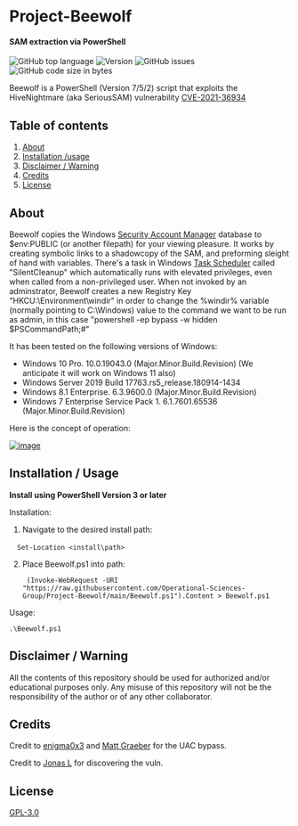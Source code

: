 # Project-Beewolf
#### SAM extraction via PowerShell
![GitHub top language](https://img.shields.io/github/languages/top/Operational-Sciences-Group/Project-Beewolf?label=PowerShell&logo=powershell&style=plastic)
![Version](https://img.shields.io/badge/Version-1.0-sucess?style=plastic)
![GitHub issues](https://img.shields.io/github/issues/Operational-Sciences-Group/Project-Beewolf?logo=Github&style=plastic)
![GitHub code size in bytes](https://img.shields.io/github/languages/code-size/Operational-Sciences-Group/Project-Beewolf?style=plastic)


Beewolf is a PowerShell (Version 7/5/2) script that exploits the HiveNightmare (aka SeriousSAM) vulnerability [CVE-2021-36934](https://msrc.microsoft.com/update-guide/en-US/vulnerability/CVE-2021-36934)

## Table of contents

1. [About](https://github.com/Operational-Sciences-Group/Project-Beewolf#about)
2. [Installation /usage](https://github.com/Operational-Sciences-Group/Project-Beewolf#installation--usage)
3. [Disclaimer / Warning](https://github.com/Operational-Sciences-Group/Project-Beewolf#disclaimer--warning)
4. [Credits](https://github.com/Operational-Sciences-Group/Project-Beewolf#credits)
5. [License](https://github.com/Operational-Sciences-Group/Project-Beewolf#license)

## About

Beewolf copies the Windows [Security Account Manager](https://docs.microsoft.com/en-us/previous-versions/windows/it-pro/windows-server-2003/cc756748(v=ws.10)?redirectedfrom=MSDN) database to $env:PUBLIC (or another filepath) for your viewing pleasure. It works by creating symbolic links to a shadowcopy of the SAM, and preforming sleight of hand with variables. There's a task in Windows [Task Scheduler](https://docs.microsoft.com/en-us/windows/win32/taskschd/about-the-task-scheduler) called "SilentCleanup" which automatically runs with elevated privileges, even when called from a non-privileged user. When not invoked by an adminstrator, Beewolf creates a new Registry Key "HKCU:\Environment\windir" in order to change the %windir% variable (normally pointing to C:\Windows) value to the command we want to be run as admin, in this case "powershell -ep bypass -w hidden $PSCommandPath;#"

It has been tested on the following versions of Windows:
- Windows 10 Pro.    10.0.19043.0 (Major.Minor.Build.Revision) (We anticipate it will work on Windows 11 also)
- Windows Server 2019 Build 17763.rs5_release.180914-1434
- Windows 8.1 Enterprise.    6.3.9600.0 (Major.Minor.Build.Revision)
- Windows 7 Enterprise Service Pack 1.   6.1.7601.65536 (Major.Minor.Build.Revision)

Here is the concept of operation:

<a href="https://ibb.co/rGZCdZH"><img src="https://i.ibb.co/4Zj61jp/image.jpg" alt="image" border="0"></a>

## Installation / Usage

**Install using PowerShell Version 3 or later**

Installation:

1. Navigate to the desired install path:

&emsp;```Set-Location <install\path>```

2. Place Beewolf.ps1 into path:

        (Invoke-WebRequest -URI "https://raw.githubusercontent.com/Operational-Sciences-Group/Project-Beewolf/main/Beewolf.ps1").Content > Beewolf.ps1

Usage:

```.\Beewolf.ps1```


## Disclaimer / Warning
All the contents of this repository should be used for authorized and/or educational purposes only. Any misuse of this repository will not be the responsibility of the author or of any other collaborator.

## Credits

Credit to [enigma0x3](https://web.archive.org/web/20210924173309/https://enigma0x3.net/2016/07/22/bypassing-uac-on-windows-10-using-disk-cleanup/) and [Matt Graeber](https://twitter.com/mattifestation) for the UAC bypass.

Credit to [Jonas L](https://web.archive.org/web/20210822093858/https://twitter.com/jonasLyk/status/1417205166172950531) for discovering the vuln.
## License
[GPL-3.0](https://github.com/Operational-Sciences-Group/Project-Beewolf/blob/main/LICENSE)
